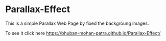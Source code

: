 # Parallax-Effect

This is a simple Parallax Web Page by fixed the backgroung images.

 To see it click here https://bhuban-mohan-patra.github.io/Parallax-Effect/


